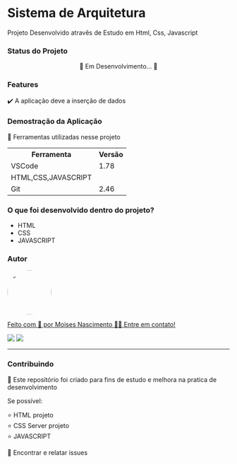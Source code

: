 <h1>   Sistema de Arquitetura </h1>

<p> Projeto Desenvolvido atravês de Estudo em Html, Css, Javascript</p>

<h3>Status do Projeto</h3>
<p align="center"> 🚧 Em Desenvolvimento... 🚧 </p>

<h3>Features</h3>

✔️ A aplicação deve a inserção de dados <br>

<h3>Demostração da Aplicação</h3>
<p>🚨 Ferramentas utilizadas nesse projeto</p>
<table>
<tr>
	<th>Ferramenta</th>
	<th>Versão</th>
</tr>
<tr>
	<td>VSCode</td>
	<td>1.78</td>
</tr>
<td>HTML,CSS,JAVASCRIPT</td>
	

	
</tr>
<tr>
	<td>Git</td>
	<td>2.46</td>
</tr>

</table>



<h3>O que foi desenvolvido dentro do projeto?</h3>
<ul>
<li>HTML</li>
<li>CSS</li>
<li>JAVASCRIPT</li>
</ul>

<h3>Autor</h3>

<a href="https://www.linkedin.com/in/moises-nascimento-669320332/">
 <img style="border-radius: 50%;" src="https://instagram.fcaw1-1.fna.fbcdn.net/v/t51.2885-19/174045253_1450802445260114_8761660112676779592_n.jpg?stp=dst-jpg_s150x150&_nc_ht=instagram.fcaw1-1.fna.fbcdn.net&_nc_cat=102&_nc_ohc=_sp_NTIyS9gAX8g9js2&edm=ABmJApABAAAA&ccb=7-5&oh=00_AT-9VV6aoZMGuDrwM3n0w6lJzZQZEWwU-ZwgpFj-mNHTWQ&oe=63449AD4&_nc_sid=6136e7" width="100px;" alt=""/>
 <br />

Feito com 💙 por Moises Nascimento 👋🏽 Entre em contato!


<a href = "mailto:meu email moisesinvestidor1994@gmail.com"><img src="https://img.shields.io/badge/-Gmail-%23333?style=for-the-badge&logo=gmail&logoColor=white" target="_blank"></a>
<a href="https://www.linkedin.com/in/felipe-santos-de-santana/" target="_blank"><img src="https://img.shields.io/badge/-LinkedIn-%230077B5?style=for-the-badge&logo=linkedin&logoColor=white" target="_blank"></a> 

<hr>

<h3>Contribuindo</h3>

🚀 Este repositório foi criado para fins de estudo e melhora na pratica de desenvolvimento <br>

Se possível:

⭐️ HTML projeto<br>
⭐️  CSS Server projeto<br>
⭐️  JAVASCRIPT<br>

🐛 Encontrar e relatar issues


